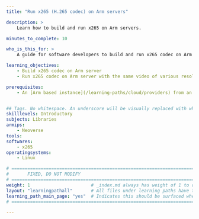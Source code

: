```yaml
---
title: "Run x265 (H.265 codec) on Arm servers" 

description: >
    Learn how to build and run x265 on Arm servers.

minutes_to_complete: 10

who_is_this_for: >
    A guide for software developers to build and run x265 codec on Arm servers and measure performance

learning_objectives:
    - Build x265 codec on Arm server
    - Run x265 codec on Arm server with the same video of various resolutions and encoding presets to measure the performance impact

prerequisites:
    - An [Arm based instance](/learning-paths/cloud/providers) from an appropriate cloud service provider.


## Tags. No whitespace. An underscore will be visually replaced with whitespace.
skilllevels: Introductory
subjects: Libraries
armips:
    - Neoverse
tools:
softwares:
    - x265
operatingsystems:
    - Linux

# ================================================================================
#       FIXED, DO NOT MODIFY
# ================================================================================
weight: 1                       # _index.md always has weight of 1 to order correctly
layout: "learningpathall"       # All files under learning paths have this same wrapper
learning_path_main_page: "yes"  # Indicates this should be surfaced when looking for related content. Only set for _index.md of learning path content.
# ================================================================================

---
```


